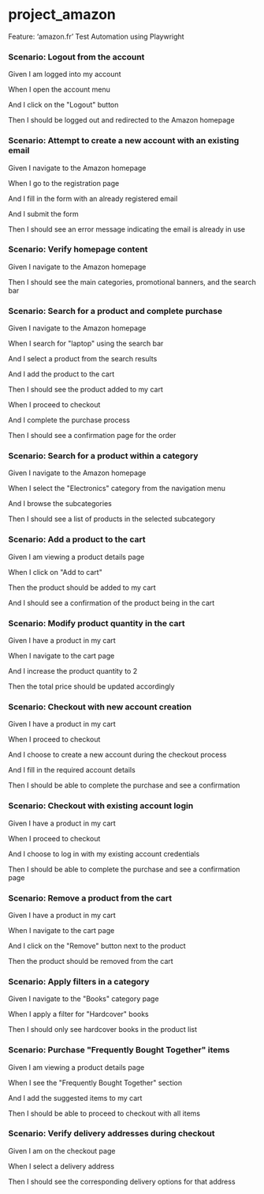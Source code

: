 # project_amazon

Feature: ‘amazon.fr’ Test Automation using Playwright 

### Scenario: Logout from the account 

  Given I am logged into my account 

  When I open the account menu 

  And I click on the "Logout" button 

  Then I should be logged out and redirected to the Amazon homepage 

 

### Scenario: Attempt to create a new account with an existing email 

  Given I navigate to the Amazon homepage 

  When I go to the registration page 

  And I fill in the form with an already registered email 

  And I submit the form 

  Then I should see an error message indicating the email is already in use 

 

### Scenario: Verify homepage content 

  Given I navigate to the Amazon homepage 

  Then I should see the main categories, promotional banners, and the search bar 

 

### Scenario: Search for a product and complete purchase 

  Given I navigate to the Amazon homepage 

  When I search for "laptop" using the search bar 

  And I select a product from the search results 

  And I add the product to the cart 

  Then I should see the product added to my cart 

  When I proceed to checkout 

  And I complete the purchase process 

  Then I should see a confirmation page for the order 

 

### Scenario: Search for a product within a category 

  Given I navigate to the Amazon homepage 

  When I select the "Electronics" category from the navigation menu 

  And I browse the subcategories 

  Then I should see a list of products in the selected subcategory 

 

### Scenario: Add a product to the cart 

  Given I am viewing a product details page 

  When I click on "Add to cart" 

  Then the product should be added to my cart 

  And I should see a confirmation of the product being in the cart 

 

### Scenario: Modify product quantity in the cart 

  Given I have a product in my cart 

  When I navigate to the cart page 

  And I increase the product quantity to 2 

  Then the total price should be updated accordingly 

 

### Scenario: Checkout with new account creation 

  Given I have a product in my cart 

  When I proceed to checkout 

  And I choose to create a new account during the checkout process 

  And I fill in the required account details 

  Then I should be able to complete the purchase and see a confirmation 

 

### Scenario: Checkout with existing account login 

  Given I have a product in my cart 

  When I proceed to checkout 

  And I choose to log in with my existing account credentials 

  Then I should be able to complete the purchase and see a confirmation page 

 

### Scenario: Remove a product from the cart 

  Given I have a product in my cart 

  When I navigate to the cart page 

  And I click on the "Remove" button next to the product 

  Then the product should be removed from the cart 

 

### Scenario: Apply filters in a category 

  Given I navigate to the "Books" category page 

  When I apply a filter for "Hardcover" books 

  Then I should only see hardcover books in the product list 

 

### Scenario: Purchase "Frequently Bought Together" items 

  Given I am viewing a product details page 

  When I see the "Frequently Bought Together" section 

  And I add the suggested items to my cart 

  Then I should be able to proceed to checkout with all items 

 

### Scenario: Verify delivery addresses during checkout 

  Given I am on the checkout page 

  When I select a delivery address 

  Then I should see the corresponding delivery options for that address 

 
